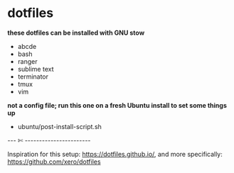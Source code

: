 # dotfiles  

**these dotfiles can be installed with GNU stow**  
- abcde  
- bash  
- ranger  
- sublime text  
- terminator  
- tmux  
- vim  

**not a config file; run this one on a fresh Ubuntu install to set some things up**  
- ubuntu/post-install-script.sh

--- ✄ -----------------------

Inspiration for this setup: https://dotfiles.github.io/, and more specifically: https://github.com/xero/dotfiles
